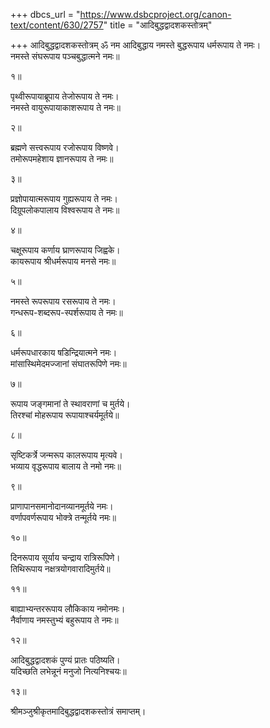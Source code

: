 +++
dbcs_url = "https://www.dsbcproject.org/canon-text/content/630/2757"
title = "आदिबुद्धद्वादशकस्तोत्रम्"

+++
आदिबुद्धद्वादशकस्तोत्रम्
ॐ नम आदिबुद्धाय
नमस्ते बुद्धरूपाय धर्मरूपाय ते नमः।  
नमस्ते संघरूपाय पञ्चबुद्धात्मने नमः॥

१॥

पृथ्वीरूपायाब्रूपाय तेजोरूपाय ते नमः।  
नमस्ते वायुरूपायाकाशरूपाय ते नमः॥

२॥

ब्रह्मणे सत्त्वरूपाय रजोरूपाय विष्णवे।  
तमोरूपमहेशाय ज्ञानरूपाय ते नमः॥

३॥

प्रज्ञोपायात्मरूपाय गुह्यरूपाय ते नमः।  
दिग्रूपलोकपालाय विश्वरूपाय ते नमः॥

४॥

चक्षूरूपाय कर्णाय घ्राणरूपाय जिह्वके।  
कायरूपाय श्रीधर्मरूपाय मनसे नमः॥

५॥

नमस्ते रूपरूपाय रसरूपाय ते नमः।  
गन्धरूप-शब्दरूप-स्पर्शरूपाय ते नमः॥

६॥

धर्मरूपधारकाय षडिन्द्रियात्मने नमः।  
मांसास्थिमेदमज्जानां संघातरूपिणे नमः॥

७॥

रूपाय जङ्गमानां ते स्थावराणां च मुर्तये।  
तिरश्चां मोहरूपाय रूपायाश्चर्यमूर्तये॥

८॥

सृष्टिकर्त्रे जन्मरूप कालरूपाय मृत्यवे।  
भव्याय वृद्धरूपाय बालाय ते नमो नमः॥

९॥

प्राणापानसमानोदानव्यानमूर्तये नमः।  
वर्णापवर्णरूपाय भोक्त्रे तन्मूर्तये नमः॥

१०॥

दिनरूपाय सूर्याय चन्द्राय रात्रिरूपिणे।  
तिथिरूपाय नक्षत्रयोगवारादिमुर्तये॥

११॥

बाह्याभ्यन्तररूपाय लौकिकाय नमोनमः।  
नैर्वाणाय नमस्तुभ्यं बहुरूपाय ते नमः॥

१२॥

आदिबुद्धद्वादशकं पुण्यं प्रातः पठिष्यति।  
यदिच्छति लभेन्नूनं मनुजो नित्यनिश्चयः॥

१३॥

श्रीमञ्जुश्रीकृतमादिबुद्धद्वादशकस्तोत्रं समाप्तम्।  
